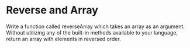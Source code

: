 # Reverse and Array

Write a function called reverseArray which takes an array as an argument. Without utilizing any of the built-in methods available to your language, return an array with elements in reversed order.
